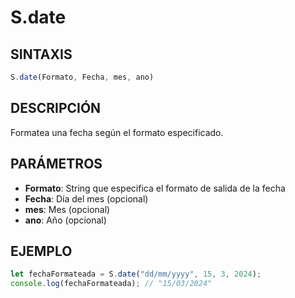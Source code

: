 # S.date

## SINTAXIS
```javascript
S.date(Formato, Fecha, mes, ano)
```

## DESCRIPCIÓN
Formatea una fecha según el formato especificado.

## PARÁMETROS
- **Formato**: String que especifica el formato de salida de la fecha
- **Fecha**: Día del mes (opcional)
- **mes**: Mes (opcional)
- **ano**: Año (opcional)

## EJEMPLO
```javascript
let fechaFormateada = S.date("dd/mm/yyyy", 15, 3, 2024);
console.log(fechaFormateada); // "15/03/2024"
```